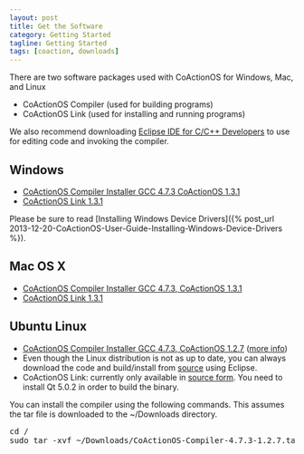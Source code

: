 ```yaml
---
layout: post
title: Get the Software
category: Getting Started
tagline: Getting Started
tags: [coaction, downloads]
---
```


There are two software packages used with CoActionOS for Windows, Mac, and Linux

- CoActionOS Compiler (used for building programs)
- CoActionOS Link (used for installing and running programs)

We also recommend downloading [Eclipse IDE for C/C++ Developers](http://www.eclipse.org/downloads/) to use for editing code and invoking the compiler.

## Windows

* [CoActionOS Compiler Installer GCC 4.7.3 CoActionOS 1.3.1](https://dl.dropboxusercontent.com/u/33863234/CoActionOS/win/CoActionOS-Compiler-Installer-4.7.3-1.3.1.exe)
* [CoActionOS Link 1.3.1](https://dl.dropboxusercontent.com/u/33863234/CoActionOS/win/CoActionOS-Link-Installer-1.3.1.exe)

Please be sure to read [Installing Windows Device Drivers]({% post_url 2013-12-20-CoActionOS-User-Guide-Installing-Windows-Device-Drivers %}).

## Mac OS X

* [CoActionOS Compiler Installer GCC 4.7.3, CoActionOS 1.3.1](https://dl.dropboxusercontent.com/u/33863234/CoActionOS/macosx/CoActionOS-Compiler-4.7.3-1.3.1.pkg)
* [CoActionOS Link 1.3.1](https://dl.dropboxusercontent.com/u/33863234/CoActionOS/macosx/CoActionOS-Link-1.3.1.dmg)

## Ubuntu Linux

* [CoActionOS Compiler Installer GCC 4.7.3, CoActionOS 1.2.7](https://dl.dropboxusercontent.com/u/33863234/CoActionOS/linux/CoActionOS-Compiler-4.7.3-1.2.7.tar.gz) ([more info](https://www.coactionos.com/redmine/boards/3/topics/5))
* Even though the Linux distribution is not as up to date, you can always download the code and build/install from [source](https://github.com/CoActionOS/CoActionOS) using Eclipse.
* CoActionOS Link: currently only available in [source form](https://github.com/CoActionOS/CoActionOS-Desktop). You need to install Qt 5.0.2 in order to build the binary.

You can install the compiler using the following commands. This assumes the tar file is downloaded to the ~/Downloads directory.

<pre>
cd /
sudo tar -xvf ~/Downloads/CoActionOS-Compiler-4.7.3-1.2.7.tar.gz
</pre>